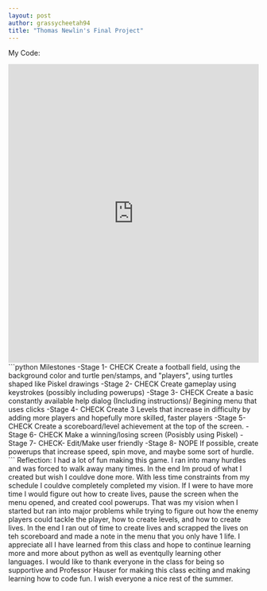 ```yaml
---
layout: post
author: grassycheetah94
title: "Thomas Newlin's Final Project"
---
```

My Code:
<iframe src="https://trinket.io/embed/python/4402f462f2" width="100%" height="600" frameborder="0" marginwidth="0" marginheight="0" allowfullscreen></iframe>
```python
Milestones
-Stage 1- CHECK
Create a football field, using the background color and turtle pen/stamps, and "players", using turtles shaped like Piskel drawings
-Stage 2- CHECK
Create gameplay using keystrokes (possibly including powerups)
-Stage 3- CHECK
Create a basic constantly available help dialog (Including instructions)/ Begining menu that uses clicks
-Stage 4- CHECK
Create 3 Levels that increase in difficulty by adding more players and hopefully more skilled, faster players
-Stage 5-CHECK
Create a scoreboard/level achievement at the top of the screen. 
-Stage 6- CHECK
Make a winning/losing screen (Posisbly using Piskel)
-Stage 7- CHECK-
Edit/Make user friendly
-Stage 8- NOPE
If possible, create powerups that increase speed, spin move, and maybe some sort of hurdle.
```
Reflection: I had a lot of fun making this game. I ran into many hurdles and was forced to walk away many times. In the end Im proud of what I created but wish I couldve done more. With less time constraints from my schedule I couldve completely completed my vision. If I were to have more time I would figure out how to create lives, pause the screen when the menu opened, and created cool powerups. That was my vision when I started but ran into major problems while trying to figure out how the enemy players could tackle the player, how to create levels, and how to create lives. In the end I ran out of time to create lives and scrapped the lives on teh scoreboard and made a note in the menu that you only have 1 life. I appreciate all I have learned from this class and hope to continue learning more and more about python as well as eventqully learning other languages. I would like to thank everyone in the class for being so supportive and Professor Hauser for making this class eciting and making learning how to code fun. I wish everyone a nice rest of the summer.
